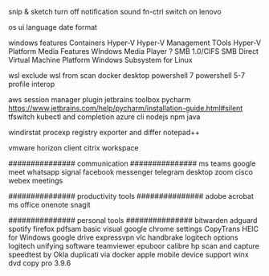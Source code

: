 snip & sketch turn off notification sound
fn-ctrl switch on lenovo

os ui language
date format

windows features
    Containers
    Hyper-V
        Hyper-V Management TOols
        Hyper-V Platform
    Media Features
        WIndows Media Player
    ? SMB 1.0/CIFS
    SMB Direct
    Virtual Machine Platform
    Windows Subsystem for Linux


wsl
    exclude wsl from scan
docker desktop
powershell 7
powershell 5-7 profile interop

aws session manager plugin
jetbrains toolbox
pycharm https://www.jetbrains.com/help/pycharm/installation-guide.html#silent
tfswitch
kubectl and completion
azure cli
nodejs
    npm
java

windirstat
procexp
registry exporter and differ
notepad++

vmware horizon client
citrix workspace

###############
communication
###############
ms teams
google meet
whatsapp
signal
facebook messenger
telegram desktop
zoom
cisco webex meetings

###############
productivity tools
###############
adobe acrobat
ms office
onenote
snagit

###############
personal tools
###############
bitwarden
adguard
spotify
firefox
pdfsam
    basic
    visual
google chrome settings
CopyTrans HEIC for Windows
google drive
expressvpn
vlc
handbrake
logitech options
logitech unifying software
teamviewer
epuboor
calibre
hp scan and capture
speedtest by Okla
duplicati via docker
apple mobile device support
winx dvd copy pro 3.9.6